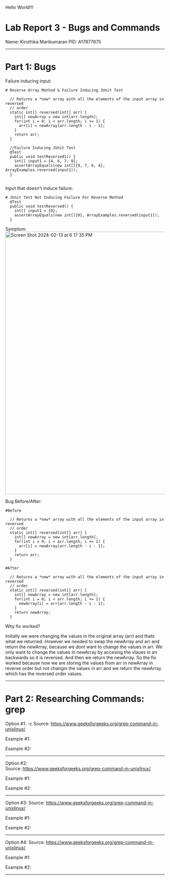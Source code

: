 Hello World!!!

# Lab Report 3 - Bugs and Commands 
Name: Kiruthika Marikumaran 
PID: A17877875
 
---

# Part 1: Bugs 

Failure inducing input: 

```
# Reverse Array Method & Failure Inducing JUnit Test

  // Returns a *new* array with all the elements of the input array in reversed
  // order
  static int[] reversed(int[] arr) {
    int[] newArray = new int[arr.length];
    for(int i = 0; i < arr.length; i += 1) {
      arr[i] = newArray[arr.length - i - 1];
    }
    return arr;
  }

  //Failure Inducing JUnit Test
  @Test
  public void testReversed1() {
    int[] input1 = {4, 6, 7, 9};
    assertArrayEquals(new int[]{9, 7, 6, 4}, ArrayExamples.reversed(input1));
  }
  
```
  

Input that doesn't induce failure: 

```
# JUnit Test Not Inducing Failure For Reverse Method 
  @Test
  public void testReversed() {
    int[] input1 = {0};
    assertArrayEquals(new int[]{0}, ArrayExamples.reversed(input1));
  }

```

Symptom: 
<img width="830" alt="Screen Shot 2024-02-13 at 6 17 35 PM" src="https://github.com/kirustar14/cse15l-lab-reports/assets/148379107/d9a537d7-56cc-4e3e-85ef-25d918df9e98">


Bug Before/After: 

```
#Before

  // Returns a *new* array with all the elements of the input array in reversed
  // order
  static int[] reversed(int[] arr) {
    int[] newArray = new int[arr.length];
    for(int i = 0; i < arr.length; i += 1) {
      arr[i] = newArray[arr.length - i - 1];
    }
    return arr;
  }

```

```
#After

  // Returns a *new* array with all the elements of the input array in reversed
  // order
  static int[] reversed(int[] arr) {
    int[] newArray = new int[arr.length];
    for(int i = 0; i < arr.length; i += 1) {
      newArray[i] = arr[arr.length - i - 1];
    }
    return newArray;
  }

```

Why fix worked? 

Iniitally we were changing the values in the original array (arr) and thats what we returned. However we needed to swap the newArray and arr and return the newArray, because we dont want to change the values in arr. We only want to change the values in newArray by accesing the vlaues in arr backwards so it is reversed. And then we return the newArray. So the fix worked because now we are storing the values from arr in newArray in reverse order but not changin the values in arr and we return the newArray which has the reversed order values. 

 
---

# Part 2: Researching Commands: grep

Option #1: -c 
Source: https://www.geeksforgeeks.org/grep-command-in-unixlinux/ 

Example #1: 

Example #2: 

---

Option #2:  
Source: https://www.geeksforgeeks.org/grep-command-in-unixlinux/ 

Example #1: 

Example #2: 

---

Option #3: 
Source: https://www.geeksforgeeks.org/grep-command-in-unixlinux/ 

Example #1: 

Example #2: 

---

Option #4: 
Source: https://www.geeksforgeeks.org/grep-command-in-unixlinux/ 

Example #1: 

Example #2: 

---


